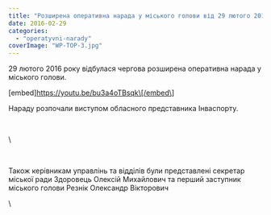 ```yaml
---
title: "Розширена оперативна нарада у міського голови від 29 лютого 2016 року"
date: 2016-02-29
categories: 
  - "operatyvni-narady"
coverImage: "WP-TOP-3.jpg"
---
```


29 лютого 2016 року відбулася чергова розширена оперативна нарада у міського голови.<!--more-->

\[embed\]https://youtu.be/bu3a4oTBsqk\[/embed\]

Нараду розпочали виступом обласного представника Інваспорту.

 

\

 

Також керівникам управлінь та відділів були представлені секретар міської ради Здоровець Олексій Михайлович та перший заступник міського голови Резнік Олександр Вікторович

\
